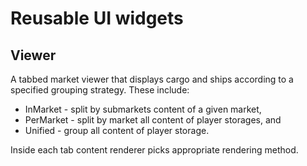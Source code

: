 # Reusable UI widgets

## Viewer

A tabbed market viewer that displays cargo and ships according to a specified grouping strategy. These include:

-   InMarket - split by submarkets content of a given market,
-   PerMarket - split by market all content of player storages, and
-   Unified - group all content of player storage.

Inside each tab content renderer picks appropriate rendering method.

